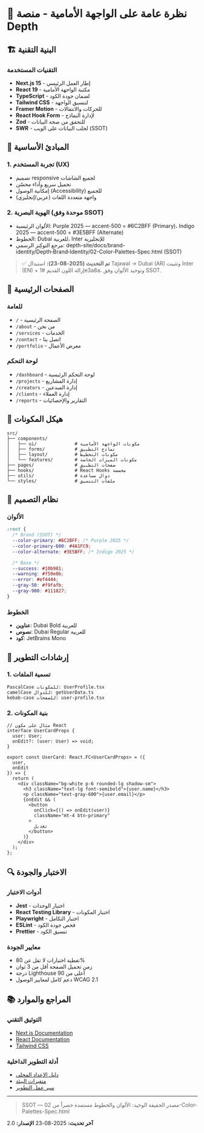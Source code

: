 # 🎨 نظرة عامة على الواجهة الأمامية - منصة Depth

## 🏗️ البنية التقنية

### التقنيات المستخدمة
- **Next.js 15** - إطار العمل الرئيسي
- **React 19** - مكتبة الواجهة الأمامية
- **TypeScript** - لضمان جودة الكود
- **Tailwind CSS** - لتنسيق الواجهة
- **Framer Motion** - للحركات والانتقالات
- **React Hook Form** - لإدارة النماذج
- **Zod** - للتحقق من صحة البيانات
 - **SWR** - لجلب البيانات على الويب (SSOT)

## 🎯 المبادئ الأساسية

### 1. تجربة المستخدم (UX)
- تصميم responsive لجميع الشاشات
- تحميل سريع وأداء محسّن
- إمكانية الوصول (Accessibility) للجميع
- واجهة متعددة اللغات (عربي/إنجليزي)

### 2. الهوية البصرية (موحدة وفق SSOT)
- الألوان الرئيسية: Purple 2025 — accent-500 = #6C2BFF (Primary)، Indigo 2025 — accent-500 = #3E5BFF (Alternate)
- الخطوط: Dubai للعربية، Inter للإنجليزية
- مرجع التوكِنز الرسمي: depth-site/docs/brand-identity/Depth‑Brand‑Identity/02-Color-Palettes-Spec.html (SSOT)

> ✅ **تم التحديث (2025-08-23):** استبدال Tajawal → Dubai (AR) وتثبيت Inter (EN) + إزالة اللون القديم #1e3a8a، وتوحيد الألوان وفق SSOT.

## 📱 الصفحات الرئيسية

### للعامة
- `/` - الصفحة الرئيسية
- `/about` - من نحن
- `/services` - الخدمات
- `/contact` - اتصل بنا
- `/portfolio` - معرض الأعمال

### لوحة التحكم
- `/dashboard` - لوحة التحكم الرئيسية
- `/projects` - إدارة المشاريع
- `/creators` - إدارة المبدعين
- `/clients` - إدارة العملاء
- `/reports` - التقارير والإحصائيات

## 🔧 هيكل المكونات

```
src/
├── components/
│   ├── ui/              # مكونات الواجهة الأساسية
│   ├── forms/           # نماذج التطبيق
│   ├── layout/          # مكونات التخطيط
│   └── features/        # مكونات الميزات الخاصة
├── pages/               # صفحات التطبيق
├── hooks/               # React Hooks مخصصة
├── utils/               # دوال مساعدة
└── styles/              # ملفات التنسيق
```

## 🎨 نظام التصميم

### الألوان
```css
:root {
  /* Brand (SSOT) */
  --color-primary: #6C2BFF; /* Purple 2025 */
  --color-primary-600: #4A1FC9;
  --color-alternate: #3E5BFF; /* Indigo 2025 */

  /* Base */
  --success: #10b981;
  --warning: #f59e0b;
  --error: #ef4444;
  --gray-50: #f9fafb;
  --gray-900: #111827;
}
```

### الخطوط
- **عناوين**: Dubai Bold للعربية
- **نصوص**: Dubai Regular للعربية  
- **كود**: JetBrains Mono

## 📐 إرشادات التطوير

### 1. تسمية الملفات
```
PascalCase للمكونات: UserProfile.tsx
camelCase للدوال: getUserData.ts
kebab-case للصفحات: user-profile.tsx
```

### 2. بنية المكونات
```tsx
// مثال على مكون React
interface UserCardProps {
  user: User;
  onEdit?: (user: User) => void;
}

export const UserCard: React.FC<UserCardProps> = ({ 
  user, 
  onEdit 
}) => {
  return (
    <div className="bg-white p-6 rounded-lg shadow-sm">
      <h3 className="text-lg font-semibold">{user.name}</h3>
      <p className="text-gray-600">{user.email}</p>
      {onEdit && (
        <button 
          onClick={() => onEdit(user)}
          className="mt-4 btn-primary"
        >
          تعديل
        </button>
      )}
    </div>
  );
};
```

## 🔍 الاختبار والجودة

### أدوات الاختبار
- **Jest** - اختبار الوحدات
- **React Testing Library** - اختبار المكونات
- **Playwright** - اختبار التكامل
- **ESLint** - فحص جودة الكود
- **Prettier** - تنسيق الكود

### معايير الجودة
- تغطية اختبارات لا تقل عن 80%
- زمن تحميل الصفحة أقل من 3 ثوان
- درجة Lighthouse أعلى من 90
- دعم كامل لمعايير الوصول WCAG 2.1

## 📚 المراجع والموارد

### التوثيق التقني
- [Next.js Documentation](https://nextjs.org/docs)
- [React Documentation](https://react.dev)
- [Tailwind CSS](https://tailwindcss.com/docs)

### أدلة التطوير الداخلية
- [دليل الإعداد المحلي](../04-development/01-local-setup.md)
- [متغيرات البيئة](../04-development/02-environment-variables.md)
- [سير عمل التطوير](../04-development/03-development-workflow.md)

---

> SSOT — مصدر الحقيقة الوحيد: الألوان والخطوط مستمدة حصراً من 02-Color-Palettes-Spec.html

**آخر تحديث:** 2025-08-23
**الإصدار:** 2.0

